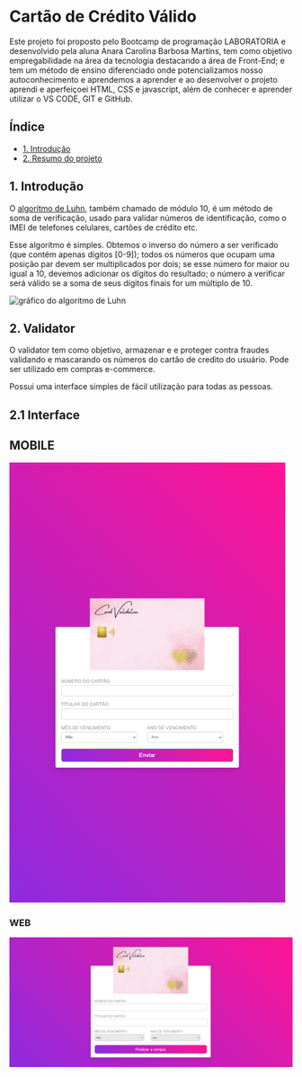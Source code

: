 # Cartão de Crédito Válido
Este projeto foi proposto pelo Bootcamp de programação LABORATORIA  e desenvolvido pela aluna Anara Carolina Barbosa Martins, tem como objetivo empregabilidade na área da tecnologia destacando a área de Front-End; e tem um método de ensino diferenciado  onde potencializamos nosso autoconhecimento e aprendemos a aprender e ao desenvolver o projeto aprendi e aperfeiçoei HTML, CSS e javascript, além de conhecer e aprender utilizar o VS CODE, GIT e GitHub.
## Índice

* [1. Introdução](#1-Introdução)
* [2. Resumo do projeto](#2-resumo-do-projeto)



## 1. Introdução

O [algoritmo de Luhn](https://en.wikipedia.org/wiki/Luhn_algorithm), também
chamado de módulo 10, é um método de soma de verificação, usado para validar
números de identificação, como o IMEI de telefones celulares, cartões de crédito
etc.

Esse algoritmo é simples. Obtemos o inverso do número a ser verificado (que
contém apenas dígitos [0-9]); todos os números que ocupam uma posição par devem
ser multiplicados por dois; se esse número for maior ou igual a 10, devemos
adicionar os dígitos do resultado; o número a verificar será válido se a soma de
seus dígitos finais for um múltiplo de 10.

![gráfico do algoritmo de
Luhn](https://www.101computing.net/wp/wp-content/uploads/Luhn-Algorithm.png)

## 2. Validator 
O validator tem como objetivo, armazenar e e proteger contra fraudes validando e mascarando os números do cartão de credito do usuário.
Pode ser utilizado em compras e-commerce.

Possui uma interface simples de fácil utilização para todas as pessoas. 

## 2.1 Interface 


## MOBILE 


![Dispositivo móvel](src/projeto/mobile.png)

### WEB


![WEB](src/projeto/web.png)



